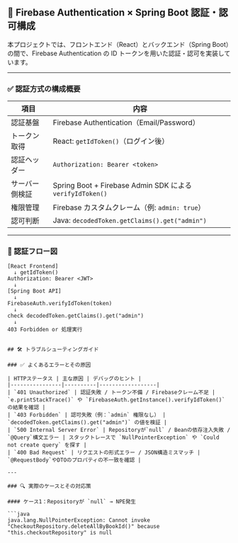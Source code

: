 ## 🔐 Firebase Authentication × Spring Boot 認証・認可構成

本プロジェクトでは、フロントエンド（React）とバックエンド（Spring Boot）の間で、Firebase Authentication の ID トークンを用いた認証・認可を実装しています。

---

### ✅ 認証方式の構成概要

| 項目 | 内容 |
|------|------|
| 認証基盤 | Firebase Authentication（Email/Password） |
| トークン取得 | React: `getIdToken()`（ログイン後） |
| 認証ヘッダー | `Authorization: Bearer <token>` |
| サーバー側検証 | Spring Boot + Firebase Admin SDK による `verifyIdToken()` |
| 権限管理 | Firebase カスタムクレーム（例: `admin: true`） |
| 認可判断 | Java: `decodedToken.getClaims().get("admin")` |

---

### 🔁 認証フロー図

```text
[React Frontend]
  ↓ getIdToken()
Authorization: Bearer <JWT>
  ↓
[Spring Boot API]
  ↓
FirebaseAuth.verifyIdToken(token)
  ↓
check decodedToken.getClaims().get("admin")
  ↓
403 Forbidden or 処理実行


## 🛠️ トラブルシューティングガイド

### ✅ よくあるエラーとその原因

| HTTPステータス | 主な原因 | デバッグのヒント |
|----------------|----------|------------------|
| `401 Unauthorized` | 認証失敗 / トークン不備 / Firebaseクレーム不足 | `e.printStackTrace()` や `FirebaseAuth.getInstance().verifyIdToken()` の結果を確認 |
| `403 Forbidden` | 認可失敗（例：`admin` 権限なし） | `decodedToken.getClaims().get("admin")` の値を検証 |
| `500 Internal Server Error` | Repositoryが`null` / Beanの依存注入失敗 / `@Query`構文エラー | スタックトレースで `NullPointerException` や `Could not create query` を探す |
| `400 Bad Request` | リクエストの形式エラー / JSON構造ミスマッチ | `@RequestBody`やDTOのプロパティの不一致を確認 |

---

### 🔍 実際のケースとその対応策

#### ケース1：Repositoryが `null` → NPE発生

```java
java.lang.NullPointerException: Cannot invoke "CheckoutRepository.deleteAllByBookId()" because "this.checkoutRepository" is null
